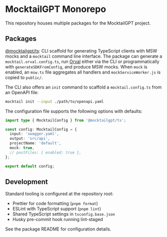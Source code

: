 # MocktailGPT Monorepo

This repository houses multiple packages for the MocktailGPT project.

## Packages

[@mocktailgpt/ts](packages/ts): CLI scaffold for generating TypeScript clients
with MSW mocks and a `mocktail` command line interface. The package can generate
a `mocktail.orval.config.ts`, run [Orval](https://orval.dev) either via the CLI
or programmatically with `generateSDKFromConfig`, and produce MSW mocks. When
`mock` is enabled, an `msw.ts` file aggregates all handlers and
`mockServiceWorker.js` is copied to `public/`.

The CLI also offers an `init` command to scaffold a `mocktail.config.ts` from an
OpenAPI file:

```bash
mocktail init --input ./path/to/openapi.yaml
```

The configuration file supports the following options with defaults:

```ts
import type { MocktailConfig } from '@mocktailgpt/ts';

const config: MocktailConfig = {
  input: 'swagger.yaml',
  output: 'src/api',
  projectName: 'default',
  mock: true,
  // postFiles: { enabled: true },
};

export default config;
```

## Development

Standard tooling is configured at the repository root:

- Prettier for code formatting (`pnpm format`)
- ESLint with TypeScript support (`pnpm lint`)
- Shared TypeScript settings in `tsconfig.base.json`
- Husky pre-commit hook running lint-staged

See the package README for configuration details.
